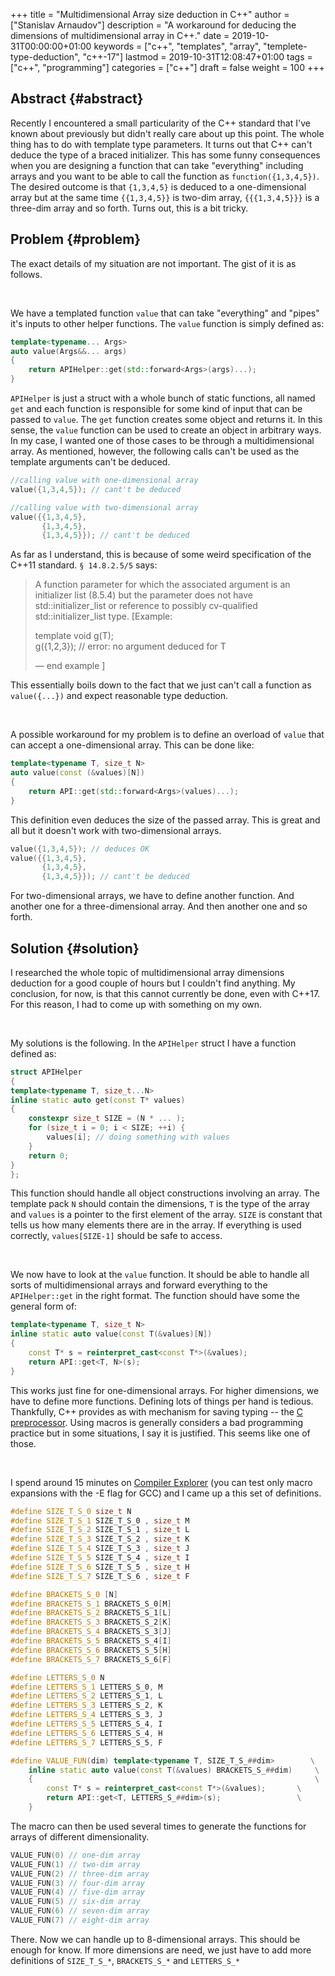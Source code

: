 +++
title = "Multidimensional Array size deduction in C++"
author = ["Stanislav Arnaudov"]
description = "A workaround for deducing the dimensions of multidimensional array in C++."
date = 2019-10-31T00:00:00+01:00
keywords = ["c++", "templates", "array", "templete-type-deduction", "c++-17"]
lastmod = 2019-10-31T12:08:47+01:00
tags = ["c++", "programming"]
categories = ["c++"]
draft = false
weight = 100
+++

## Abstract {#abstract}

Recently I encountered a small particularity of the C++ standard that I've known about previously but didn't really care about up this point. The whole thing has to do with template type parameters. It turns out that C++ can't deduce the type of a braced initializer. This has some funny consequences when you are designing a function that can take "everything" including arrays and you want to be able to call the function as `function({1,3,4,5})`. The desired outcome is that `{1,3,4,5}` is deduced to a one-dimensional array but at the same time `{{1,3,4,5}}` is two-dim array, `{{{1,3,4,5}}}` is a three-dim array and so forth. Turns out, this is a bit tricky.


## Problem {#problem}

The exact details of my situation are not important. The gist of it is as follows.

<br />

We have a templated function `value` that can take "everything" and "pipes" it's inputs to other helper functions. The `value` function is simply defined as:

```c++
template<typename... Args>
auto value(Args&&... args)
{
    return APIHelper::get(std::forward<Args>(args)...);
}
```

`APIHelper` is just a struct with a whole bunch of static functions, all named `get` and each function is responsible for some kind of input that can be passed to `value`. The `get` function creates some object and returns it. In this sense, the `value` function can be used to create an object in arbitrary ways. In my case, I wanted one of those cases to be through a multidimensional array. As mentioned, however, the following calls can't be used as the template arguments can't be deduced.

```c++
//calling value with one-dimensional array
value({1,3,4,5}); // cant't be deduced

//calling value with two-dimensional array
value({{1,3,4,5},
       {1,3,4,5},
       {1,3,4,5}}); // cant't be deduced
```

As far as I understand, this is because of some weird specification of the C++11 standard. `§ 14.8.2.5/5` says:

> A function parameter for which the associated argument is an initializer list (8.5.4) but the parameter does not have std::initializer\_list or reference to possibly cv-qualified std::initializer\_list type. [Example:
>
> template<class T> void g(T); <br /> g({1,2,3}); // error: no argument deduced for T
>
> — end example ]

This essentially boils down to the fact that we just can't call a function as `value({...})` and expect reasonable type deduction.

<br />

A possible workaround for my problem is to define an overload of `value` that can accept a one-dimensional array. This can be done like:

```c++
template<typename T, size_t N>
auto value(const (&values)[N])
{
    return API::get(std::forward<Args>(values)...);
}
```

This definition even deduces the size of the passed array. This is great and all but it doesn't work with two-dimensional arrays.

```c++
value({1,3,4,5}); // deduces OK
value({{1,3,4,5},
       {1,3,4,5},
       {1,3,4,5}}); // cant't be deduced
```

For two-dimensional arrays, we have to define another function. And another one for a three-dimensional array. And then another one and so forth.


## Solution {#solution}

I researched the whole topic of multidimensional array dimensions deduction for a good couple of hours but I couldn't find anything. My conclusion, for now, is that this cannot currently be done, even with C++17. For this reason, I had to come up with something on my own.

<br />

My solutions is the following. In the `APIHelper` struct I have a function defined as:

```c++
struct APIHelper
{
template<typename T, size_t...N>
inline static auto get(const T* values)
{
    constexpr size_t SIZE = (N * ... );
    for (size_t i = 0; i < SIZE; ++i) {
        values[i]; // doing something with values
    }
    return 0;
}
};
```

This function should handle all object constructions involving an array. The template pack `N` should contain the dimensions, `T` is the type of the array and `values` is a pointer to the first element of the array. `SIZE` is constant that tells us how many elements there are in the array. If everything is used correctly, `values[SIZE-1]` should be safe to access.

<br />

We now have to look at the `value` function. It should be able to handle all sorts of multidimensional arrays and forward everything to the `APIHelper::get` in the right format. The function should have some the general form of:

```c++
template<typename T, size_t N>
inline static auto value(const T(&values)[N])
{
    const T* s = reinterpret_cast<const T*>(&values);
    return API::get<T, N>(s);
}
```

This works just fine for one-dimensional arrays. For higher dimensions, we have to define more functions. Defining lots of things per hand is tedious. Thankfully, C++ provides as with mechanism for saving typing -- the [C preprocessor](https://en.wikipedia.org/wiki/C%5Fpreprocessor). Using macros is generally considers a bad programming practice but in some situations, I say it is justified. This seems like one of those.

<br />

I spend around 15 minutes on [Compiler Explorer](https://godbolt.org/) (you can test only macro expansions with the -E flag for GCC) and I came up a this set of definitions.

```c++
#define SIZE_T_S_0 size_t N
#define SIZE_T_S_1 SIZE_T_S_0 , size_t M
#define SIZE_T_S_2 SIZE_T_S_1 , size_t L
#define SIZE_T_S_3 SIZE_T_S_2 , size_t K
#define SIZE_T_S_4 SIZE_T_S_3 , size_t J
#define SIZE_T_S_5 SIZE_T_S_4 , size_t I
#define SIZE_T_S_6 SIZE_T_S_5 , size_t H
#define SIZE_T_S_7 SIZE_T_S_6 , size_t F

#define BRACKETS_S_0 [N]
#define BRACKETS_S_1 BRACKETS_S_0[M]
#define BRACKETS_S_2 BRACKETS_S_1[L]
#define BRACKETS_S_3 BRACKETS_S_2[K]
#define BRACKETS_S_4 BRACKETS_S_3[J]
#define BRACKETS_S_5 BRACKETS_S_4[I]
#define BRACKETS_S_6 BRACKETS_S_5[H]
#define BRACKETS_S_7 BRACKETS_S_6[F]

#define LETTERS_S_0 N
#define LETTERS_S_1 LETTERS_S_0, M
#define LETTERS_S_2 LETTERS_S_1, L
#define LETTERS_S_3 LETTERS_S_2, K
#define LETTERS_S_4 LETTERS_S_3, J
#define LETTERS_S_5 LETTERS_S_4, I
#define LETTERS_S_6 LETTERS_S_4, H
#define LETTERS_S_7 LETTERS_S_5, F

#define VALUE_FUN(dim) template<typename T, SIZE_T_S_##dim>        \
    inline static auto value(const T(&values) BRACKETS_S_##dim)     \
    {                                                               \
        const T* s = reinterpret_cast<const T*>(&values);       \
        return API::get<T, LETTERS_S_##dim>(s);                 \
    }

```

The macro can then be used several times to generate the functions for arrays of different dimensionality.

```c++
VALUE_FUN(0) // one-dim array
VALUE_FUN(1) // two-dim array
VALUE_FUN(2) // three-dim array
VALUE_FUN(3) // four-dim array
VALUE_FUN(4) // five-dim array
VALUE_FUN(5) // six-dim array
VALUE_FUN(6) // seven-dim array
VALUE_FUN(7) // eight-dim array
```

There. Now we can handle up to 8-dimensional arrays. This should be enough for know. If more dimensions are need, we just have to add more definitions of `SIZE_T_S_*`, `BRACKETS_S_*` and `LETTERS_S_*`
